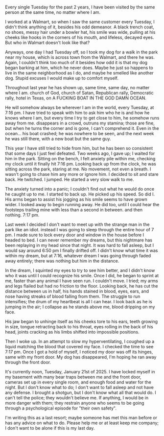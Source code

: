 Every single Tuesday for the past 2 years, I have been visited by the same person at the same time, no matter where I am.

I worked at a Walmart, so when I saw the same customer every Tuesday, I didn't think anything of it, besides his odd demeanor. A black trench coat, no shoes, messy hair under a bowler hat, his smile was wide, pulling at his cheeks like hooks in the corners of his mouth, and lifeless, decayed eyes. But who in Walmart doesn't look like that?

Anyways, one day I had Tuesday off, so I took my dog for a walk in the park near my house, which is across town from the Walmart, and there he was. Again, I couldn't think too much of it besides how odd it is that my dog began barking at him, which he never does. Maybe he just so happens to live in the same neighborhood as I do, and maybe he smelled like another dog. Stupid excuses I would make up to comfort myself.

Throughout last year he has shown up, same time, same day, no matter where I am. church of God, church of Satan, Republican rally, Democratic rally, hotel in Texas, on A FUCKING BOAT IN THE GOD DAMN OCEAN.

He will somehow always be wherever I am in the world, every Tuesday, at 7:16 pm. I have tried to speak with him to ask him who he is and how he knows where I am, but every time I try to get close to him, he somehow runs away from me. disappears in a crowd, outruns my stamina; those are fine, but when he turns the corner and is gone, I can't comprehend it. Even in the ocean... his boat crashed; he was nowhere to be seen, and the next week he was still there, with a new boat but the same guy.

This year I have still tried to hide from him, but he has been so consistent that some days I just feel defeated. Two weeks ago, I gave up; I waited for him in the park. Sitting on the bench, I felt anxiety pile within me, checking my clock until it finally hit 7:16 pm. Looking back up from the clock, he was sitting across the park, staring at me. No movement, not even a breath. I wasn't going to chase him any more or ignore him. I decided to sit and stare back. He twitched. I jumped. He started a very slow walk to me.

The anxiety turned into a panic; I couldn't find out what he would do once he caught up to me. I started to back up. He picked up his speed. So did I. His arms began to assist his jogging as his smile seems to have grown wider. I looked away to begin running away. He did too, until I could hear the footsteps trailing mine with less than a second in between. and then nothing. 7:17 pm.

Last week I decided I don't want to meet up with the strange man in the park like an idiot. instead I was going to sleep through the entire hour of 7 pm. I made sure to lock every door and window in the house before I headed to bed. I can never remember my dreams, but this nightmare has been replaying in my head since that night. It was hard to fall asleep, but I would say around 6:50 pm I finally drifted off. I didn't know what time it was within my dream, but at 7:16, whatever dream I was going through faded away entirely; there was nothing but him in the distance.

In the dream, I squinted my eyes to try to see him better, and I didn't know who it was until I could recognize his smile. Once I did, he began to sprint at me, faster than any animal I have seen run. I couldn't move. I tried; my arms and legs flailed but had no friction to the floor. Looking back, he has cut the distance between us in half, his hands stained in blood, eyes, ears, and nose having streaks of blood falling from them. The struggle to run intensifies; the drum of my heartbeat is all I can hear. I look back as he is jumping in the air; I collapse as he stands above me, blood dripping on my face.

His jaw began to unhinge itself as his cheeks tore to his ears, teeth growing in size, tongue retracting back to his throat, eyes rolling in the back of his head, joints cracking as his limbs shifted into impossible positions.

Then I woke up. In an attempt to slow my hyperventilating, I coughed up a liquid matching the blood that covered my face. I checked the time to see 7:17 pm. Once I got a hold of myself, I noticed my door was off its hinges, same with my front door. My dog has disappeared, I'm hoping he ran away through the front door.

It's currently noon, Tuesday, January 21st of 2025. I have locked myself in my basement with many bear traps between me and the front door, cameras set up in every single room, and enough food and water for the night. But I don't know what to do; I don't want to fall asleep and not have any defense. I brought a shotgun, but I don't know what all that would do. I can't tell the police; they wouldn't believe me. If anything, I would be in more danger with them; they restrain anyone who seems to be going through a psychological episode for "their own safety".

I'm writing this as a last resort; maybe someone has met this man before or has any advice on what to do. Please help me or at least keep me company; I don't want to be alone if this is my last day.